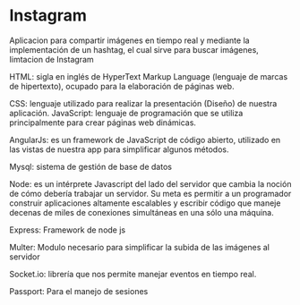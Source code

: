 # Instagram
Aplicacion para compartir imágenes en tiempo real y mediante la implementación de un hashtag, el cual sirve para buscar imágenes, Iimtacion de Instagram

HTML: sigla en inglés de HyperText Markup Language (lenguaje de marcas de hipertexto),
ocupado para la elaboración de páginas web.

CSS: lenguaje utilizado para realizar la presentación (Diseño) de nuestra aplicación.
JavaScript: lenguaje de programación que se utiliza principalmente para crear páginas web
dinámicas.

AngularJs: es un framework de JavaScript de código abierto, utilizado en las vistas de nuestra
app para simplificar algunos métodos.

Mysql: sistema de gestión de base de datos

Node: es un intérprete Javascript del lado del servidor que cambia la noción de cómo debería
trabajar un servidor. Su meta es permitir a un programador construir aplicaciones altamente
escalables y escribir código que maneje decenas de miles de conexiones simultáneas en una
sólo una máquina.

Express: Framework de node js

Multer: Modulo necesario para simplificar la subida de las imágenes al servidor

Socket.io: librería que nos permite manejar eventos en tiempo real.

Passport: Para el manejo de sesiones
